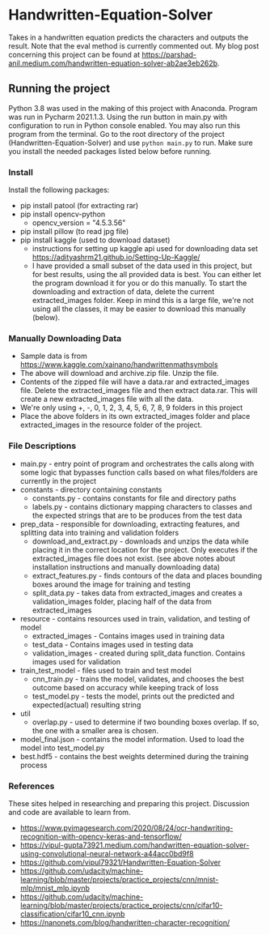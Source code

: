 # Handwritten-Equation-Solver
Takes in a handwritten equation predicts the characters and outputs the result. Note that the eval method is currently commented out. My blog post concerning this project can be found at https://parshad-anil.medium.com/handwritten-equation-solver-ab2ae3eb262b.

## Running the project
Python 3.8 was used in the making of this project with Anaconda. Program was run in Pycharm 2021.1.3. Using the run button in main.py with configuration to run in Python console enabled. You may also run this program from the terminal. Go to the root directory of the project (Handwritten-Equation-Solver) and use `python main.py` to run. Make sure you install the needed packages listed below before running.
### Install
Install the following packages:
- pip install patool (for extracting rar)
- pip install opencv-python
    - opencv_version = "4.5.3.56"
- pip install pillow (to read jpg file)
- pip install kaggle (used to download dataset)
    - instructions for setting up kaggle api used for downloading data set https://adityashrm21.github.io/Setting-Up-Kaggle/
    - I have provided a small subset of the data used in this project, but for best results, using the all provided data is best. You can either let the program download it for you or do this manually. To start the downloading and extraction of data, delete the current extracted_images folder. Keep in mind this is a large file, we're not using all the classes, it may be easier to download this manually (below).
    
### Manually Downloading Data
- Sample data is from https://www.kaggle.com/xainano/handwrittenmathsymbols
- The above will download and archive.zip file. Unzip the file.
- Contents of the zipped file will have a data.rar and extracted_images file. Delete the extracted_images file and then extract data.rar. This will create a new extracted_images file with all the data.
- We're only using +, -, 0, 1, 2, 3, 4, 5, 6, 7, 8, 9 folders in this project
- Place the above folders in its own extracted_images folder and place extracted_images in the resource folder of the project.

### File Descriptions
- main.py - entry point of program and orchestrates the calls along with some logic that bypasses function calls based on what files/folders are currently in the project
- constants - directory containing constants
    - constants.py - contains constants for file and directory paths
    - labels.py - contains dictionary mapping characters to classes and the expected strings that are to be produces from the test data
- prep_data - responsible for downloading, extracting features, and splitting data into training and validation folders
    - download_and_extract.py - downloads and unzips the data while placing it in the correct location for the project. Only executes if the extracted_images file does not exist. (see above notes about installation instructions and manually downloading data)
    - extract_features.py - finds contours of the data and places bounding boxes around the image for training and testing
    - split_data.py - takes data from extracted_images and creates a validation_images folder, placing half of the data from extracted_images
- resource - contains resources used in train, validation, and testing of model
    - extracted_images - Contains images used in training data
    - test_data - Contains images used in testing data
    - validation_images - created during split_data function. Contains images used for validation
- train_test_model - files used to train and test model
    - cnn_train.py - trains the model, validates, and chooses the best outcome based on accuracy while keeping track of loss
    - test_model.py - tests the model, prints out the predicted and expected(actual) resulting string
- util
    - overlap.py - used to determine if two bounding boxes overlap. If so, the one with a smaller area is chosen.
- model_final.json - contains the model information. Used to load the model into test_model.py
- best.hdf5 - contains the best weights determined during the training process



### References
These sites helped in researching and preparing this project. Discussion and code are available to learn from. 
- https://www.pyimagesearch.com/2020/08/24/ocr-handwriting-recognition-with-opencv-keras-and-tensorflow/
- https://vipul-gupta73921.medium.com/handwritten-equation-solver-using-convolutional-neural-network-a44acc0bd9f8
- https://github.com/vipul79321/Handwritten-Equation-Solver
- https://github.com/udacity/machine-learning/blob/master/projects/practice_projects/cnn/mnist-mlp/mnist_mlp.ipynb
- https://github.com/udacity/machine-learning/blob/master/projects/practice_projects/cnn/cifar10-classification/cifar10_cnn.ipynb
- https://nanonets.com/blog/handwritten-character-recognition/

